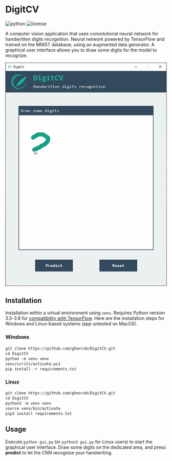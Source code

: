 # DigitCV
![python](https://img.shields.io/badge/python-v3.7-blue)
![license](https://img.shields.io/badge/license-MIT-green)

A computer vision application that uses convolutional neural network for handwritten digits recognition. Neural network powered by TensorFlow and trained on the MNIST database, using an augmented data generator. A graphical user interface allows you to draw some digits for the model to recognize.

![example](images/example.gif)

## Installation

Installation within a virtual environment using `venv`. Requires Python version 3.5-3.8 for [compatibility with TensorFlow](https://www.tensorflow.org/install/pip?hl=en). Here are the installation steps for Windows and Linux-based systems (app untested on MacOS).


### Windows
```
git clone https://github.com/ghesrob/DigitCV.git
cd DigitCV
python -m venv venv
venv/scrits/activate.ps1
pip install -r requirements.txt
```

### Linux
```
git clone https://github.com/ghesrob/DigitCV.git
cd DigitCV
python3 -m venv venv
source venv/bin/activate
pip3 install requirements.txt
```

## Usage
Execute `python gui.py` (or `python3 gui.py` for Linux users) to start the graphical user interface. Draw some digits on the dedicated area, and press **predict** to let the CNN recognize your handwriting.


